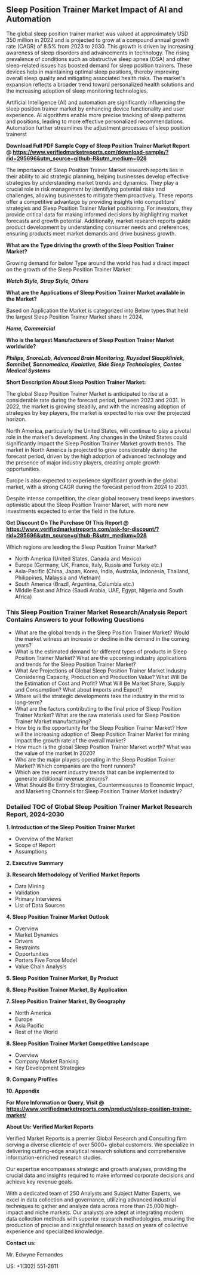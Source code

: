 <h2>Sleep Position Trainer Market Impact of AI and Automation</h2><p>The global sleep position trainer market was valued at approximately USD 350 million in 2022 and is projected to grow at a compound annual growth rate (CAGR) of 8.5% from 2023 to 2030. This growth is driven by increasing awareness of sleep disorders and advancements in technology. The rising prevalence of conditions such as obstructive sleep apnea (OSA) and other sleep-related issues has boosted demand for sleep position trainers. These devices help in maintaining optimal sleep positions, thereby improving overall sleep quality and mitigating associated health risks. The market's expansion reflects a broader trend toward personalized health solutions and the increasing adoption of sleep monitoring technologies.</p><p>Artificial Intelligence (AI) and automation are significantly influencing the sleep position trainer market by enhancing device functionality and user experience. AI algorithms enable more precise tracking of sleep patterns and positions, leading to more effective personalized recommendations. Automation further streamlines the adjustment processes of sleep position trainerst</p><p id="" class=""><strong>Download Full PDF Sample Copy of Sleep Position Trainer Market Report @ <a href="https://www.verifiedmarketreports.com/download-sample/?rid=295696&utm_source=github-R&utm_medium=028" target="_blank">https://www.verifiedmarketreports.com/download-sample/?rid=295696&utm_source=github-R&utm_medium=028</a></strong></p><p>The importance of&nbsp;Sleep Position Trainer Market research reports lies in their ability to aid strategic planning, helping businesses develop effective strategies by understanding market trends and dynamics. They play a crucial role in risk management by identifying potential risks and challenges, allowing businesses to mitigate them proactively. These reports offer a competitive advantage by providing insights into competitors' strategies and Sleep Position Trainer Market positioning. For investors, they provide critical data for making informed decisions by highlighting market forecasts and growth potential. Additionally, market research reports guide product development by understanding consumer needs and preferences, ensuring products meet market demands and drive business growth.</p><p><strong>What are the&nbsp;Type driving the growth of the Sleep Position Trainer Market?</strong></p><p id="" class="">Growing demand for below Type around the world has had a direct impact on the growth of the Sleep Position Trainer Market:</p><em><strong>Watch Style, Strap Style, Others</strong></em></p><strong>What are the&nbsp;Applications&nbsp;of Sleep Position Trainer Market available in the Market?</strong></p><p id="" class="">Based on Application the Market is categorized into Below types that held the largest Sleep Position Trainer Market share In 2024.</p><em><strong>Home, Commercial</strong></em></p><strong>Who is the largest Manufacturers of Sleep Position Trainer Market worldwide?</strong></p><p><em><strong>Philips, SnoreLab, Advanced Brain Monitoring, Ruysdael Slaapkliniek, Somnibel, Sonnomedica, Koalative, Side Sleep Technologies, Contec Medical Systems</strong></em></p><p id="" class=""><strong>Short Description About Sleep Position Trainer Market:</strong></p><p>The global Sleep Position Trainer Market is anticipated to rise at a considerable rate during the forecast period, between 2023 and 2031. In 2022, the market is growing steadily, and with the increasing adoption of strategies by key players, the market is expected to rise over the projected horizon.</p><p>North America, particularly the United States, will continue to play a pivotal role in the market's development. Any changes in the United States could significantly impact the Sleep Position Trainer Market growth trends. The market in North America is projected to grow considerably during the forecast period, driven by the high adoption of advanced technology and the presence of major industry players, creating ample growth opportunities.</p><p>Europe is also expected to experience significant growth in the global market, with a strong CAGR during the forecast period from 2024 to 2031.</p><p>Despite intense competition, the clear global recovery trend keeps investors optimistic about the Sleep Position Trainer Market, with more new investments expected to enter the field in the future.</p><p id="" class=""><strong>Get Discount On The Purchase Of This Report @ <a href="https://www.verifiedmarketreports.com/ask-for-discount/?rid=295696&utm_source=github-R&utm_medium=028" target="_blank">https://www.verifiedmarketreports.com/ask-for-discount/?rid=295696&utm_source=github-R&utm_medium=028</a></strong></p>Which regions are leading the Sleep Position Trainer Market?</p><ul><li>North America (United States, Canada and Mexico)</li><li>Europe (Germany, UK, France, Italy, Russia and Turkey etc.)</li><li>Asia-Pacific (China, Japan, Korea, India, Australia, Indonesia, Thailand, Philippines, Malaysia and Vietnam)</li><li>South America (Brazil, Argentina, Columbia etc.)</li><li>Middle East and Africa (Saudi Arabia, UAE, Egypt, Nigeria and South Africa)</li></ul><h3 id="" class="">This Sleep Position Trainer Market Research/Analysis Report Contains Answers to your following Questions</h3><ul><li>What are the global trends in the Sleep Position Trainer Market? Would the market witness an increase or decline in the demand in the coming years?</li><li>What is the estimated demand for different types of products in Sleep Position Trainer Market? What are the upcoming industry applications and trends for the Sleep Position Trainer Market?</li><li>What Are Projections of Global Sleep Position Trainer Market Industry Considering Capacity, Production and Production Value? What Will Be the Estimation of Cost and Profit? What Will Be Market Share, Supply and Consumption? What about imports and Export?</li><li>Where will the strategic developments take the industry in the mid to long-term?</li><li>What are the factors contributing to the final price of Sleep Position Trainer Market? What are the raw materials used for Sleep Position Trainer Market manufacturing?</li><li>How big is the opportunity for the Sleep Position Trainer Market? How will the increasing adoption of Sleep Position Trainer Market for mining impact the growth rate of the overall market?</li><li>How much is the global Sleep Position Trainer Market worth? What was the value of the market In 2020?</li><li>Who are the major players operating in the Sleep Position Trainer Market? Which companies are the front runners?</li><li>Which are the recent industry trends that can be implemented to generate additional revenue streams?</li><li>What Should Be Entry Strategies, Countermeasures to Economic Impact, and Marketing Channels for Sleep Position Trainer Market Industry?</li></ul><h3 id="" class="">Detailed TOC of Global Sleep Position Trainer Market Research Report, 2024-2030</h3><p id="" class=""><strong>1. Introduction of the Sleep Position Trainer Market</strong></p><ul><li>Overview of the Market</li><li>Scope of Report</li><li>Assumptions</li></ul><p id="" class=""><strong>2. Executive Summary</strong></p><p id="" class=""><strong>3. Research Methodology of Verified Market Reports</strong></p><ul><li>Data Mining</li><li>Validation</li><li>Primary Interviews</li><li>List of Data Sources</li></ul><p id="" class=""><strong>4. Sleep Position Trainer Market Outlook</strong></p><ul><li>Overview</li><li>Market Dynamics</li><li>Drivers</li><li>Restraints</li><li>Opportunities</li><li>Porters Five Force Model</li><li>Value Chain Analysis</li></ul><p id="" class=""><strong>5. Sleep Position Trainer Market, By Product</strong></p><p id="" class=""><strong>6. Sleep Position Trainer Market, By Application</strong></p><p id="" class=""><strong>7. Sleep Position Trainer Market, By Geography</strong></p><ul><li>North America</li><li>Europe</li><li>Asia Pacific</li><li>Rest of the World</li></ul><p id="" class=""><strong>8. Sleep Position Trainer Market Competitive Landscape</strong></p><ul><li>Overview</li><li>Company Market Ranking</li><li>Key Development Strategies</li></ul><p id="" class=""><strong>9. Company Profiles</strong></p><p id="" class=""><strong>10. Appendix</strong></p><p id="" class=""><strong>For More Information or Query, Visit @ <a href="https://www.verifiedmarketreports.com/product/sleep-position-trainer-market/" target="_blank">https://www.verifiedmarketreports.com/product/sleep-position-trainer-market/</a></strong></p><p id="" class=""><strong>About Us: Verified Market Reports</strong></p><p id="" class="">Verified Market Reports is a premier Global Research and Consulting firm serving a diverse clientele of over 5000+ global customers. We specialize in delivering cutting-edge analytical research solutions and comprehensive information-enriched research studies.</p><p id="" class="">Our expertise encompasses strategic and growth analyses, providing the crucial data and insights required to make informed corporate decisions and achieve key revenue goals.</p><p id="" class="">With a dedicated team of 250 Analysts and Subject Matter Experts, we excel in data collection and governance, utilizing advanced industrial techniques to gather and analyze data across more than 25,000 high-impact and niche markets. Our analysts are adept at integrating modern data collection methods with superior research methodologies, ensuring the production of precise and insightful research based on years of collective experience and specialized knowledge.</p><p id="" class=""><strong>Contact us:</strong></p><p id="" class="">Mr. Edwyne Fernandes</p><p id="" class="">US: +1(302) 551-2611</p>